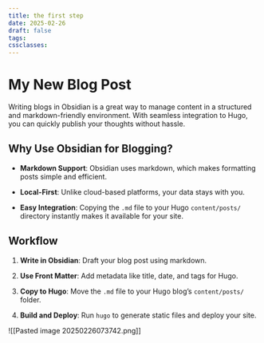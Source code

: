 ```yaml
---
title: the first step
date: 2025-02-26
draft: false
tags: 
cssclasses:
---
```

# My New Blog Post

Writing blogs in Obsidian is a great way to manage content in a structured and markdown-friendly environment. With seamless integration to Hugo, you can quickly publish your thoughts without hassle.

## Why Use Obsidian for Blogging?

- **Markdown Support**: Obsidian uses markdown, which makes formatting posts simple and efficient.
    
- **Local-First**: Unlike cloud-based platforms, your data stays with you.
    
- **Easy Integration**: Copying the `.md` file to your Hugo `content/posts/` directory instantly makes it available for your site.
    

## Workflow

1. **Write in Obsidian**: Draft your blog post using markdown.
    
2. **Use Front Matter**: Add metadata like title, date, and tags for Hugo.
    
3. **Copy to Hugo**: Move the `.md` file to your Hugo blog’s `content/posts/` folder.
    
4. **Build and Deploy**: Run `hugo` to generate static files and deploy your site.

![[Pasted image 20250226073742.png]]
